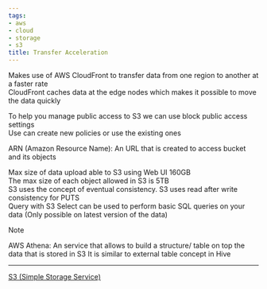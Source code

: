 ```yaml
---
tags:
- aws
- cloud
- storage
- s3
title: Transfer Acceleration
---
```


Makes use of AWS CloudFront to transfer data from one region to another at a faster rate  
CloudFront caches data at the edge nodes which makes it possible to move the data quickly

To help you manage public access to S3 we can use block public access settings  
Use can create new policies or use the existing ones

ARN (Amazon Resource Name): An URL that is created to access bucket and its objects

Max size of data upload able to S3 using Web UI 160GB  
The max size of each object allowed in S3 is 5TB  
S3 uses the concept of eventual consistency. S3 uses read after write consistency for PUTS  
Query with S3 Select can be used to perform basic SQL queries on your data (Only possible on latest version of the data)

 > [!NOTE]
 > AWS Athena: An service that allows to build a structure/ table on top the data that is stored in S3
 > It is similar to external table concept in Hive
 
---

[S3 (Simple Storage Service)](s3-simple-storage-service.md)
